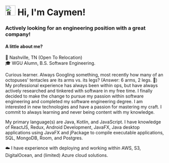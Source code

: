 <div>
  <h1>
   <img src="https://fonts.gstatic.com/s/e/notoemoji/latest/1f44b_1f3fc/512.gif" alt="👋" width="32" height="32">
   Hi, I'm Caymen! 
  </h1>
  <h3>Actively looking for an engineering position with a great company!</h3>
  <h4>A little about me?</h4>
<p> 📍 Nashville, TN (Open To Relocation) <br> 🎓 WGU Alumn, B.S. Software Engineering. </p>
<p>
Curious learner. Always Googling something, most recently how many of an octopuses' tentacles  are its arms vs. its legs? (Answer: 6 arms, 2 legs. 🤯) My professional experience has always been within ops, but have always actively researched and tinkered with software in my free time. I finally decided to make the change to pursue my passion within software engineering and completed my software engineering degree. I am interested in new technologies and have a passion for mastering my craft. I commit to always learning and never being content with my knowledge.
</p>
<p>My primary language(s) are Java, Kotlin, and JavaScript. I have knowledge of ReactJS, Redux, Android Development, JavaFX, Java desktop applications using JavaFX and jPackage to compile executable applications, SQL, MongoDB, Room, and Postgres.</p>
<p>☁️ I have experience with deploying and working within AWS, S3, DigitalOcean, and (limited) Azure cloud solutions. </p>
</div>
<div></div>
<!--
**caymenp/caymenp** is a ✨ _special_ ✨ repository because its `README.md` (this file) appears on your GitHub profile.
